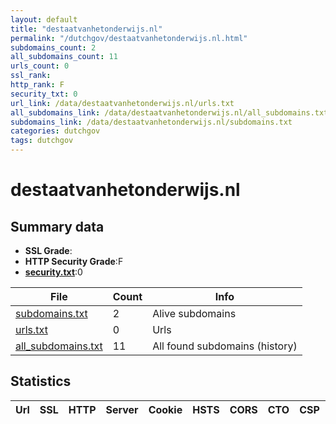 ```yaml
---
layout: default
title: "destaatvanhetonderwijs.nl"
permalink: "/dutchgov/destaatvanhetonderwijs.nl.html"
subdomains_count: 2
all_subdomains_count: 11
urls_count: 0
ssl_rank: 
http_rank: F
security_txt: 0
url_link: /data/destaatvanhetonderwijs.nl/urls.txt
all_subdomains_link: /data/destaatvanhetonderwijs.nl/all_subdomains.txt
subdomains_link: /data/destaatvanhetonderwijs.nl/subdomains.txt
categories: dutchgov
tags: dutchgov
---
```



# destaatvanhetonderwijs.nl
## Summary data


 - **SSL Grade**:
 - **HTTP Security Grade**:F
 - **[security.txt](https://www.digitaleoverheid.nl/nieuws/standaard-security-txt-nu-verplicht-voor-overheid/)**:0


| File       | Count | Info |
|------------|-------|------|
|[subdomains.txt](/DutchGovScope/data/destaatvanhetonderwijs.nl/subdomains.txt)|2|Alive subdomains|
|[urls.txt](/DutchGovScope/data/destaatvanhetonderwijs.nl/urls.txt)|0|Urls|
|[all_subdomains.txt](/DutchGovScope/data/destaatvanhetonderwijs.nl/all_subdomains.txt)|11|All found subdomains (history)|


## Statistics


| Url | SSL | HTTP | Server | Cookie | HSTS | CORS | CTO | CSP | XFO | XXP | RP |FP| Tech |Title |
|--------|-------|-------|------|------|------|------|------|------|------|------|------|------|------|------|

